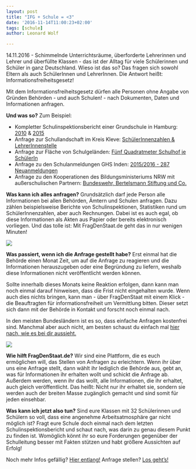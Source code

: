 ```yaml
---
layout: post
title: "IFG + Schule = <3"
date: '2016-11-14T11:00:23+02:00'
tags: [schule]
author: Leonard Wolf

---
```

14.11.2016 - Schimmelnde Unterrichtsräume, überforderte Lehrerinnen und Lehrer und überfüllte Klassen - das ist der Alltag für viele Schülerinnen und Schüler in ganz Deutschland.
Wieso ist das so? Das fragen sich sowohl Eltern als auch SchülerInnen und LehrerInnen. Die Antwort heißt: Informationsfreiheitsgesetz!

Mit dem Informationsfreiheitsgesetz dürfen alle Personen ohne Angabe von Gründen Behörden - und auch Schulen! - nach Dokumenten, Daten und Informationen anfragen.

<b>Und was so?</b>
Zum Beispiel:
<ul>
    <li>Kompletter Schulinspektionsbericht einer Grundschule in Hamburg: <a href="https://fragdenstaat.de/anfrage/bericht-der-schulinspektion-schule-genslerstrae/">2010</a> & <a href="https://fragdenstaat.de/anfrage/bericht-der-schulinspektion-schule-genslerstrae-2015/">2015</a></li>
    <li>Anfrage zur Schullandschaft im Kreis Kleve: <a href="https://fragdenstaat.de/anfrage/anfrage-zur-schullandschaft-im-kreis-kleve/">SchülerInnenzahlen & LehrerInnenstelle</a></li>
    <li>Anfrage zur Fläche von Schulgeländen: <a href="https://fragdenstaat.de/anfrage/bebauung-schulgelande-ballerstaedtweg-iv/">Fünf Quadratmeter Schulhof je SchülerIn</a></li>
    <li>Anfrage zu den Schulanmeldungen GHS Inden: <a href="https://fragdenstaat.de/anfrage/schulanmeldungen-ghs-inden/">2015/2016 - 287 Neuanmeldungen</a></li>
    <li>Anfrage zu den Kooperationen des Bildungsministeriums NRW mit außerschulischen Partnern: <a href="https://fragdenstaat.de/anfrage/kooperationen-des-msw-mit-auerschulischen-partnern/">Bundeswehr, Bertelsmann Stiftung und Co.</a></li>
</ul>

<b>Was kann ich alles anfragen?</b>
Grundsätzlich darf jede Person alle Informationen bei allen Behörden, Ämtern und Schulen anfragen. Dazu zählen beispielsweise Berichte von Schulinspektionen, Statistiken rund um SchülerInnenzahlen, aber auch Rechnungen. Dabei ist es auch egal, ob diese Informationen als Akten aus Papier oder bereits elektronisch vorliegen. Und das tolle ist: Mit FragDenStaat.de geht das in nur wenigen Minuten!

<img src="https://github.com/okfde/blog.fragdenstaat.de/blob/gh-pages/img/files.gif?raw=true">

<b>Was passiert, wenn ich die Anfrage gestellt habe?</b>
Erst einmal hat die Behörde einen Monat Zeit, um auf die Anfrage zu reagieren und die Informationen herauszugeben oder eine Begründung zu liefern, weshalb diese Informationen nicht veröffentlicht werden können.


Sollte innerhalb dieses Monats keine Reaktion erfolgen, dann kann man noch einmal darauf hinweisen, dass die Frist nicht eingehalten wurde. Wenn auch dies nichts bringen, kann man - über FragDenStaat mit einem Klick - die Beauftragten für informationsfreiheit um Vermittlung bitten. Dieser setzt sich dann mit der Behörde in Kontakt und forscht noch einmal nach. 


In den meisten Bundesländern ist es so, dass einfache Anfragen kostenfrei sind. Manchmal aber auch nicht, am besten schaust du einfach mal <a href="https://fragdenstaat.de/obs/">hier nach, wie es bei dir aussieht.</a>


<img src="https://github.com/okfde/blog.fragdenstaat.de/blob/gh-pages/img/thumb_up.gif?raw=true">

<b>Wie hilft FragDenStaat.de?</b>
Wir sind eine Plattform, die es euch ermöglichen will, das Stellen von Anfragen zu erleichtern. Wenn ihr über uns eine Anfrage stellt, dann wählt ihr lediglich die Behörde aus, gebt an, was für Informationen ihr erhalten wollt und schickt die Anfrage ab. 
Außerdem werden, wenn ihr das wollt, alle Informationen, die ihr erhaltet, auch gleich veröffentlicht. Das heißt: Nicht nur ihr erhaltet sie, sondern sie werden auch der breiten Masse zugänglich gemacht und sind somit für jeden einsehbar.


<b>Was kann ich jetzt also tun?</b>
Sind eure Klassen mit 32 Schülerinnen und Schülern so voll, dass eine angenehme Arbeitsatmosphäre gar nicht möglich ist? Fragt eure Schule doch einmal nach dem letzten Schulinspektionsbericht und schaut nach, was darin zu genau diesem Punkt zu finden ist. Womöglich könnt ihr so eure Forderungen gegenüber der Schulleitung besser mit Fakten stützen und habt größere Aussichten auf Erfolg!


Noch mehr Infos gefällig? <a href="https://fragdenstaat.de/hilfe/howto/">Hier entlang!</a>
Anfrage stellen? <a href="https://fragdenstaat.de/anfrage-stellen/">Los geht’s!</a>

